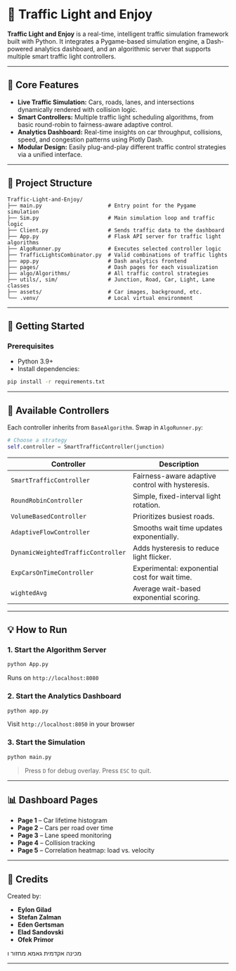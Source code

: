 # 🚦 Traffic Light and Enjoy

**Traffic Light and Enjoy** is a real-time, intelligent traffic simulation framework built with Python. It integrates a Pygame-based simulation engine, a Dash-powered analytics dashboard, and an algorithmic server that supports multiple smart traffic light controllers.

---

## 🔧 Core Features

- **Live Traffic Simulation:** Cars, roads, lanes, and intersections dynamically rendered with collision logic.
- **Smart Controllers:** Multiple traffic light scheduling algorithms, from basic round-robin to fairness-aware adaptive control.
- **Analytics Dashboard:** Real-time insights on car throughput, collisions, speed, and congestion patterns using Plotly Dash.
- **Modular Design:** Easily plug-and-play different traffic control strategies via a unified interface.

---

## 📁 Project Structure

```
Traffic-Light-and-Enjoy/
├── main.py                     # Entry point for the Pygame simulation
├── Sim.py                      # Main simulation loop and traffic logic
├── Client.py                   # Sends traffic data to the dashboard
├── App.py                      # Flask API server for traffic light algorithms
├── AlgoRunner.py               # Executes selected controller logic
├── TrafficLightsCombinator.py  # Valid combinations of traffic lights
├── app.py                      # Dash analytics frontend
├── pages/                      # Dash pages for each visualization
├── algo/Algorithms/            # All traffic control strategies
├── utils/, sim/                # Junction, Road, Car, Light, Lane classes
├── assets/                     # Car images, background, etc.
└── .venv/                      # Local virtual environment
```

---

## 🚀 Getting Started

### Prerequisites

- Python 3.9+
- Install dependencies:
```bash
pip install -r requirements.txt
```

---

## 🧠 Available Controllers

Each controller inherits from `BaseAlgorithm`. Swap in `AlgoRunner.py`:

```python
# Choose a strategy
self.controller = SmartTrafficController(junction)
```

| Controller                        | Description |
|----------------------------------|-------------|
| `SmartTrafficController`         | Fairness-aware adaptive control with hysteresis. |
| `RoundRobinController`           | Simple, fixed-interval light rotation. |
| `VolumeBasedController`          | Prioritizes busiest roads. |
| `AdaptiveFlowController`         | Smooths wait time updates exponentially. |
| `DynamicWeightedTrafficController` | Adds hysteresis to reduce light flicker. |
| `ExpCarsOnTimeController`        | Experimental: exponential cost for wait time. |
| `wightedAvg`                     | Average wait-based exponential scoring. |

---

## 💡 How to Run

### 1. Start the Algorithm Server

```bash
python App.py
```
Runs on `http://localhost:8080`

### 2. Start the Analytics Dashboard

```bash
python app.py
```
Visit `http://localhost:8050` in your browser

### 3. Start the Simulation

```bash
python main.py
```

> Press `D` for debug overlay. Press `ESC` to quit.

---

## 📊 Dashboard Pages

- **Page 1** – Car lifetime histogram
- **Page 2** – Cars per road over time
- **Page 3** – Lane speed monitoring
- **Page 4** – Collision tracking
- **Page 5** – Correlation heatmap: load vs. velocity

---

## 🙌 Credits

Created by:

- **Eylon Gilad**
- **Stefan Zalman**
- **Eden Gertsman**
- **Elad Sandovski**
- **Ofek Primor**

מכינה אקדמית גאמא מחזור ו

---

